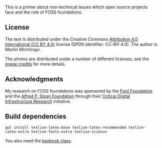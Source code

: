 
This is a primer about non-technical issues which open source projects face and the role of FOSS foundations.

## License

The text is distributed under the Creative Commons [Attribution 4.0 International (CC BY 4.0)](https://creativecommons.org/licenses/by/4.0/) license (SPDX identifier: CC-BY-4.0).  The author is Martin Michlmayr.

The photos are distributed under a number of different licenses; see the [image credits](chapters/appendix/images.tex) for more details.

## Acknowledgments

My research on FOSS foundations was sponsored by the [Ford Foundation](https://www.fordfoundation.org/) and the [Alfred P. Sloan Foundation](https://sloan.org/) through their [Critical Digital Infrastructure Research](https://www.fordfoundation.org/campaigns/critical-digital-infrastructure-research/) initiative.

## Build dependencies

    apt install texlive-latex-base texlive-latex-recommended texlive-latex-extra texlive-fonts-extra texlive-science

You also need the [kaobook class](https://github.com/fmarotta/kaobook]).

